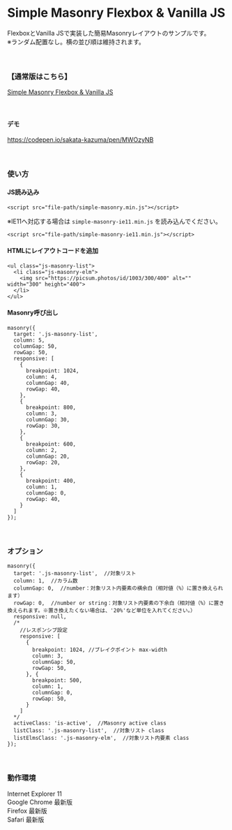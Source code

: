 # Simple Masonry Flexbox & Vanilla JS
FlexboxとVanilla JSで実装した簡易Masonryレイアウトのサンプルです。  
※ランダム配置なし。横の並び順は維持されます。


　  



### 【通常版はこちら】
[Simple Masonry Flexbox & Vanilla JS](https://github.com/sakata-kazuma/Simple-Masonry-Flexbox-Vanilla-JS)


　  


#### デモ
https://codepen.io/sakata-kazuma/pen/MWOzyNB

　  


### 使い方

#### JS読み込み
```
<script src="file-path/simple-masonry.min.js"></script>
```
※IE11へ対応する場合は `simple-masonry-ie11.min.js` を読み込んでください。
```
<script src="file-path/simple-masonry-ie11.min.js"></script>
```

#### HTMLにレイアウトコードを追加
```
<ul class="js-masonry-list">
  <li class="js-masonry-elm">
    <img src="https://picsum.photos/id/1003/300/400" alt="" width="300" height="400">
  </li>
</ul>
```

#### Masonry呼び出し
```
masonry({
  target: '.js-masonry-list',
  column: 5,
  columnGap: 50,
  rowGap: 50,
  responsive: [
    {
      breakpoint: 1024,
      column: 4,
      columnGap: 40,
      rowGap: 40,
    },
    {
      breakpoint: 800,
      column: 3,
      columnGap: 30,
      rowGap: 30,
    },
    {
      breakpoint: 600,
      column: 2,
      columnGap: 20,
      rowGap: 20,
    },
    {
      breakpoint: 400,
      column: 1,
      columnGap: 0,
      rowGap: 40,
    }
  ]
});
```

　  


### オプション

```
masonry({
  target: '.js-masonry-list',  //対象リスト
  column: 1,  //カラム数
  columnGap: 0,  //number：対象リスト内要素の横余白（相対値（%）に置き換えられます）
  rowGap: 0,  //number or string：対象リスト内要素の下余白（相対値（%）に置き換えられます。※置き換えたくない場合は、'20%'など単位を入れてください。）
  responsive: null,
  /*
    //レスポンシブ設定
    responsive: [
      {
        breakpoint: 1024, //ブレイクポイント max-width
        column: 3,
        columnGap: 50,
        rowGap: 50,
      }, {
        breakpoint: 500,
        column: 1,
        columnGap: 0,
        rowGap: 50,
      }
    ]
  */
  activeClass: 'is-active',  //Masonry active class
  listClass: '.js-masonry-list',  //対象リスト class
  listElmsClass: '.js-masonry-elm',  //対象リスト内要素 class
});
```

　  

### 動作環境
Internet Explorer 11  
Google Chrome 最新版  
Firefox 最新版  
Safari 最新版
